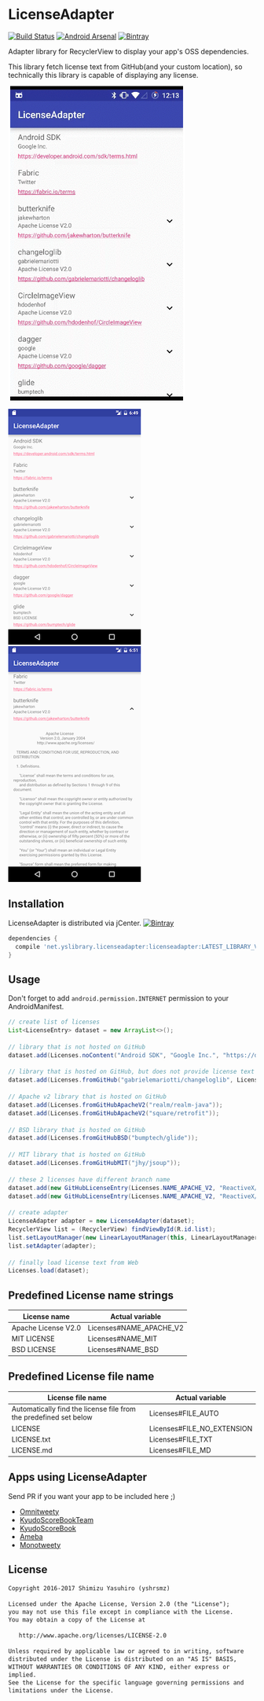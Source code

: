 LicenseAdapter
===

[![Build Status](https://travis-ci.org/yshrsmz/LicenseAdapter.svg?branch=master)](https://travis-ci.org/yshrsmz/LicenseAdapter)
[![Android Arsenal](https://img.shields.io/badge/Android%20Arsenal-LicenseAdapter-green.svg?style=true)](https://android-arsenal.com/details/1/3516)
[![Bintray](https://img.shields.io/bintray/v/yshrsmz/maven/licenseadapter.svg)](https://bintray.com/yshrsmz/maven/licenseadapter/view)

Adapter library for RecyclerView to display your app's OSS dependencies.

This library fetch license text from GitHub(and your custom location), so technically this library is capable of displaying any license.

![screen_gif](./assets/screen.gif)

![screenshot_1](./assets/screenshot_1.png)
![screenshot_2](./assets/screenshot_2.png)

## Installation

LicenseAdapter is distributed via jCenter. [![Bintray](https://img.shields.io/bintray/v/yshrsmz/maven/licenseadapter.svg)](https://bintray.com/yshrsmz/maven/licenseadapter/view)

```gradle
dependencies {
  compile 'net.yslibrary.licenseadapter:licenseadapter:LATEST_LIBRARY_VERSION'
}
```


## Usage


Don't forget to add `android.permission.INTERNET` permission to your AndroidManifest.


```java
// create list of licenses
List<LicenseEntry> dataset = new ArrayList<>();

// library that is not hosted on GitHub
dataset.add(Licenses.noContent("Android SDK", "Google Inc.", "https://developer.android.com/sdk/terms.html"));

// library that is hosted on GitHub, but does not provide license text
dataset.add(Licenses.fromGitHub("gabrielemariotti/changeloglib", Licenses.LICENSE_APACHE_V2));

// Apache v2 library that is hosted on GitHub
dataset.add(Licenses.fromGitHubApacheV2("realm/realm-java"));
dataset.add(Licenses.fromGitHubApacheV2("square/retrofit"));

// BSD library that is hosted on GitHub
dataset.add(Licenses.fromGitHubBSD("bumptech/glide"));

// MIT library that is hosted on GitHub
dataset.add(Licenses.fromGitHubMIT("jhy/jsoup"));

// these 2 licenses have different branch name
dataset.add(new GitHubLicenseEntry(Licenses.NAME_APACHE_V2, "ReactiveX/RxAndroid", "2.x/", null, Licenses.FILE_AUTO));
dataset.add(new GitHubLicenseEntry(Licenses.NAME_APACHE_V2, "ReactiveX/RxJava", "2.x/", null, Licenses.FILE_AUTO));

// create adapter
LicenseAdapter adapter = new LicenseAdapter(dataset);
RecyclerView list = (RecyclerView) findViewById(R.id.list);
list.setLayoutManager(new LinearLayoutManager(this, LinearLayoutManager.VERTICAL, false));
list.setAdapter(adapter);

// finally load license text from Web
Licenses.load(dataset);
```


## Predefined License name strings

License name | Actual variable
--- | ---
Apache License V2.0 | Licenses#NAME_APACHE_V2
MIT LICENSE | Licenses#NAME_MIT
BSD LICENSE | Licenses#NAME_BSD


## Predefined License file name

License file name | Actual variable
--- | ---
Automatically find the license file from the predefined set below | Licenses#FILE_AUTO
LICENSE | Licenses#FILE_NO_EXTENSION
LICENSE.txt | Licenses#FILE_TXT
LICENSE.md | Licenses#FILE_MD


## Apps using LicenseAdapter

Send PR if you want your app to be included here ;)

- [Omnitweety](https://play.google.com/store/apps/details?id=net.yslibrary.omnitweety)
- [KyudoScoreBookTeam](https://play.google.com/store/apps/details?id=com.bowyer.app.android.kyudoscoreteam)
- [KyudoScoreBook](https://play.google.com/store/apps/details?id=com.bowyer.KyudoScoreBookSecond)
- [Ameba](https://play.google.com/store/apps/details?id=jp.ameba)
- [Monotweety](https://play.google.com/store/apps/details?id=net.yslibrary.monotweety)

## License

    Copyright 2016-2017 Shimizu Yasuhiro (yshrsmz)

    Licensed under the Apache License, Version 2.0 (the "License");
    you may not use this file except in compliance with the License.
    You may obtain a copy of the License at

       http://www.apache.org/licenses/LICENSE-2.0

    Unless required by applicable law or agreed to in writing, software
    distributed under the License is distributed on an "AS IS" BASIS,
    WITHOUT WARRANTIES OR CONDITIONS OF ANY KIND, either express or implied.
    See the License for the specific language governing permissions and
    limitations under the License.
